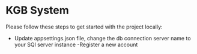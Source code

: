 # KGB System

Please follow these steps to get started with the project locally:

- Update appsettings.json file, change the db connection server name to your SQl server instance
-Register a new account 
